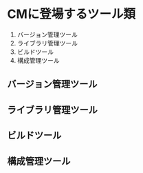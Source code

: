# CMに登場するツール類

1. バージョン管理ツール
2. ライブラリ管理ツール
3. ビルドツール
4. 構成管理ツール

## バージョン管理ツール

## ライブラリ管理ツール

## ビルドツール

## 構成管理ツール